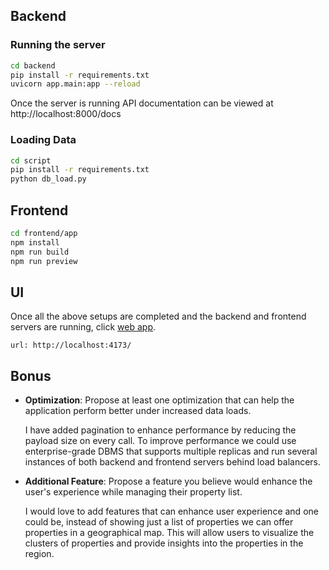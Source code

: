 ## Backend ##

### Running the server ###

```bash
cd backend
pip install -r requirements.txt
uvicorn app.main:app --reload
```

Once the server is running API documentation can be viewed at
http://localhost:8000/docs

### Loading Data ###

```bash
cd script
pip install -r requirements.txt
python db_load.py
```

## Frontend ##

```bash
cd frontend/app
npm install
npm run build
npm run preview
```

## UI ##
Once all the above setups are completed and the backend and frontend servers are running, click [web app](http://localhost:4173/).

```
url: http://localhost:4173/
```

## Bonus ##
- **Optimization**: Propose at least one optimization that can help the application perform better under increased data loads.
  
    I have added pagination to enhance performance by reducing the payload size on every call. To improve performance we could use enterprise-grade DBMS that supports multiple replicas and run several instances of both backend and frontend servers behind load balancers.

- **Additional Feature**: Propose a feature you believe would enhance the user's experience while managing their property list.

    I would love to add features that can enhance user experience and one could be, instead of showing just a list of properties we can offer properties in a geographical map. This will allow users to visualize the clusters of properties and provide insights into the properties in the region.
